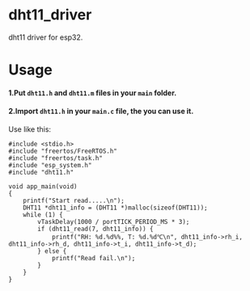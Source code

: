 # dht11_driver
dht11 driver for esp32.

# Usage
#### 1.Put `dht11.h` and `dht11.m` files in your `main` folder.
#### 2.Import `dht11.h` in your `main.c` file, the you can use it.
Use like this:
```
#include <stdio.h>
#include "freertos/FreeRTOS.h"
#include "freertos/task.h"
#include "esp_system.h"
#include "dht11.h"

void app_main(void)
{
    printf("Start read.....\n");
    DHT11 *dht11_info = (DHT11 *)malloc(sizeof(DHT11));
    while (1) {
        vTaskDelay(1000 / portTICK_PERIOD_MS * 3);
        if (dht11_read(7, dht11_info)) {
            printf("RH: %d.%d%%, T: %d.%d℃\n", dht11_info->rh_i, dht11_info->rh_d, dht11_info->t_i, dht11_info->t_d);
        } else {
            printf("Read fail.\n");
        }
    }
}
```
